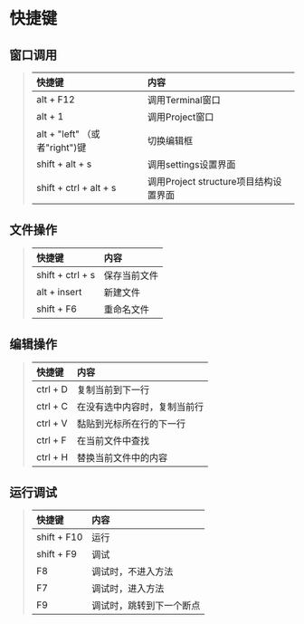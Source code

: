 # 快捷键

## 窗口调用

>快捷键|内容
>|:---|:--|
>alt + F12|调用Terminal窗口
>alt + 1|调用Project窗口
>alt + "left" （或者"right")键|切换编辑框
>shift + alt + s|调用settings设置界面
>shift + ctrl + alt + s|调用Project structure项目结构设置界面

## 文件操作

>快捷键|内容
>|:---|:--|
>shift + ctrl + s|保存当前文件
>alt + insert|新建文件
>shift + F6|重命名文件

## 编辑操作

>快捷键|内容
>|:---|:--|
>ctrl + D|复制当前到下一行
>ctrl + C|在没有选中内容时，复制当前行
>ctrl + V|黏贴到光标所在行的下一行
>ctrl + F|在当前文件中查找
>ctrl + H|替换当前文件中的内容

## 运行调试

>快捷键|内容
>|:---|:--|
>shift + F10|运行
>shift + F9|调试
>F8|调试时，不进入方法
>F7|调试时，进入方法
>F9|调试时，跳转到下一个断点
